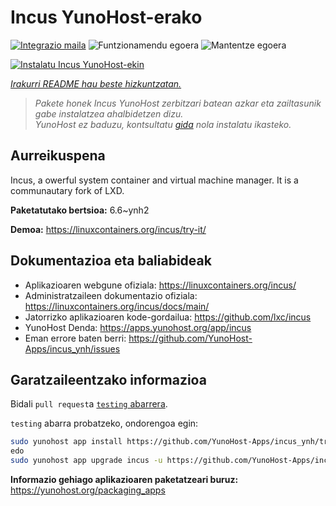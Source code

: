 <!--
Ohart ongi: README hau automatikoki sortu da <https://github.com/YunoHost/apps/tree/master/tools/readme_generator>ri esker
EZ editatu eskuz.
-->

# Incus YunoHost-erako

[![Integrazio maila](https://apps.yunohost.org/badge/integration/incus)](https://ci-apps.yunohost.org/ci/apps/incus/)
![Funtzionamendu egoera](https://apps.yunohost.org/badge/state/incus)
![Mantentze egoera](https://apps.yunohost.org/badge/maintained/incus)

[![Instalatu Incus YunoHost-ekin](https://install-app.yunohost.org/install-with-yunohost.svg)](https://install-app.yunohost.org/?app=incus)

*[Irakurri README hau beste hizkuntzatan.](./ALL_README.md)*

> *Pakete honek Incus YunoHost zerbitzari batean azkar eta zailtasunik gabe instalatzea ahalbidetzen dizu.*  
> *YunoHost ez baduzu, kontsultatu [gida](https://yunohost.org/install) nola instalatu ikasteko.*

## Aurreikuspena

Incus, a owerful system container and virtual machine manager. It is a communautary fork of LXD.


**Paketatutako bertsioa:** 6.6~ynh2

**Demoa:** <https://linuxcontainers.org/incus/try-it/>
## Dokumentazioa eta baliabideak

- Aplikazioaren webgune ofiziala: <https://linuxcontainers.org/incus/>
- Administratzaileen dokumentazio ofiziala: <https://linuxcontainers.org/incus/docs/main/>
- Jatorrizko aplikazioaren kode-gordailua: <https://github.com/lxc/incus>
- YunoHost Denda: <https://apps.yunohost.org/app/incus>
- Eman errore baten berri: <https://github.com/YunoHost-Apps/incus_ynh/issues>

## Garatzaileentzako informazioa

Bidali `pull request`a [`testing` abarrera](https://github.com/YunoHost-Apps/incus_ynh/tree/testing).

`testing` abarra probatzeko, ondorengoa egin:

```bash
sudo yunohost app install https://github.com/YunoHost-Apps/incus_ynh/tree/testing --debug
edo
sudo yunohost app upgrade incus -u https://github.com/YunoHost-Apps/incus_ynh/tree/testing --debug
```

**Informazio gehiago aplikazioaren paketatzeari buruz:** <https://yunohost.org/packaging_apps>
